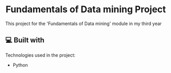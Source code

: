 <h1 align="center" id="title">Fundamentals of Data mining Project</h1>

<p id="description">This project for the 'Fundamentals of Data mining' module in my third year</p>

  
  
<h2>💻 Built with</h2>

Technologies used in the project:

*   Python
  
